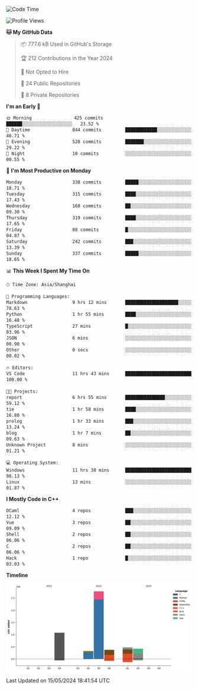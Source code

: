 <!--
**Salvely/Salvely** is a ✨ _special_ ✨ repository because its `README.md` (this file) appears on your GitHub profile.

Here are some ideas to get you started:

- 🔭 I’m currently working on ...
- 🌱 I’m currently learning ...
- 👯 I’m looking to collaborate on ...
- 🤔 I’m looking for help with ...
- 💬 Ask me about ...
- 📫 How to reach me: ...
- 😄 Pronouns: ...
- ⚡ Fun fact: ...
-->

<!--START_SECTION:waka-->
![Code Time](http://img.shields.io/badge/Code%20Time-816%20hrs%2050%20mins-blue)

![Profile Views](http://img.shields.io/badge/Profile%20Views-0-blue)

**🐱 My GitHub Data** 

> 📦 777.6 kB Used in GitHub's Storage 
 > 
> 🏆 212 Contributions in the Year 2024
 > 
> 🚫 Not Opted to Hire
 > 
> 📜 24 Public Repositories 
 > 
> 🔑 8 Private Repositories 
 > 
**I'm an Early 🐤** 

```text
🌞 Morning                425 commits         ██████░░░░░░░░░░░░░░░░░░░   23.52 % 
🌆 Daytime                844 commits         ████████████░░░░░░░░░░░░░   46.71 % 
🌃 Evening                528 commits         ███████░░░░░░░░░░░░░░░░░░   29.22 % 
🌙 Night                  10 commits          ░░░░░░░░░░░░░░░░░░░░░░░░░   00.55 % 
```
📅 **I'm Most Productive on Monday** 

```text
Monday                   338 commits         █████░░░░░░░░░░░░░░░░░░░░   18.71 % 
Tuesday                  315 commits         ████░░░░░░░░░░░░░░░░░░░░░   17.43 % 
Wednesday                168 commits         ██░░░░░░░░░░░░░░░░░░░░░░░   09.30 % 
Thursday                 319 commits         ████░░░░░░░░░░░░░░░░░░░░░   17.65 % 
Friday                   88 commits          █░░░░░░░░░░░░░░░░░░░░░░░░   04.87 % 
Saturday                 242 commits         ███░░░░░░░░░░░░░░░░░░░░░░   13.39 % 
Sunday                   337 commits         █████░░░░░░░░░░░░░░░░░░░░   18.65 % 
```


📊 **This Week I Spent My Time On** 

```text
🕑︎ Time Zone: Asia/Shanghai

💬 Programming Languages: 
Markdown                 9 hrs 12 mins       ████████████████████░░░░░   78.63 % 
Python                   1 hr 55 mins        ████░░░░░░░░░░░░░░░░░░░░░   16.48 % 
TypeScript               27 mins             █░░░░░░░░░░░░░░░░░░░░░░░░   03.96 % 
JSON                     6 mins              ░░░░░░░░░░░░░░░░░░░░░░░░░   00.90 % 
Other                    0 secs              ░░░░░░░░░░░░░░░░░░░░░░░░░   00.02 % 

🔥 Editors: 
VS Code                  11 hrs 43 mins      █████████████████████████   100.00 % 

🐱‍💻 Projects: 
report                   6 hrs 55 mins       ███████████████░░░░░░░░░░   59.12 % 
tie                      1 hr 58 mins        ████░░░░░░░░░░░░░░░░░░░░░   16.80 % 
prolog                   1 hr 33 mins        ███░░░░░░░░░░░░░░░░░░░░░░   13.24 % 
blog                     1 hr 7 mins         ██░░░░░░░░░░░░░░░░░░░░░░░   09.63 % 
Unknown Project          8 mins              ░░░░░░░░░░░░░░░░░░░░░░░░░   01.21 % 

💻 Operating System: 
Windows                  11 hrs 30 mins      █████████████████████████   98.13 % 
Linux                    13 mins             ░░░░░░░░░░░░░░░░░░░░░░░░░   01.87 % 
```

**I Mostly Code in C++** 

```text
OCaml                    4 repos             ███░░░░░░░░░░░░░░░░░░░░░░   12.12 % 
Vue                      3 repos             ██░░░░░░░░░░░░░░░░░░░░░░░   09.09 % 
Shell                    2 repos             ██░░░░░░░░░░░░░░░░░░░░░░░   06.06 % 
C                        2 repos             ██░░░░░░░░░░░░░░░░░░░░░░░   06.06 % 
Hack                     1 repo              █░░░░░░░░░░░░░░░░░░░░░░░░   03.03 % 
```



**Timeline**

![Lines of Code chart](https://raw.githubusercontent.com/Salvely/Salvely/main/assets/bar_graph.png)


 Last Updated on 15/05/2024 18:41:54 UTC
<!--END_SECTION:waka-->
<!-- ### [![Typing SVG](https://readme-typing-svg.demolab.com?font=JetBrains+Mono&size=22&pause=1000&width=435&height=70&lines=Hi!+I'm+Wen+Gao.+Nice+to+see+you!)](https://git.io/typing-svg)

[![Salvely's GitHub stats](https://github-readme-stats.vercel.app/api?username=Salvely&count_private=true&show_icons=true&theme=buefy&include_all_commits=true)](https://github.com/anuraghazr/github-readme-stats)
[![Top Langs](https://github-readme-stats.vercel.app/api/top-langs/?username=Salvely)](https://github.com/anuraghazr/github-readme-stats)


![Leetcode Stats](https://leetcard.jacoblin.cool/Salvely?theme=wtf&font=Kameron&ext=activity&show_rank=true)

![](https://komarev.com/ghpvc/?username=Salvely)
-->
